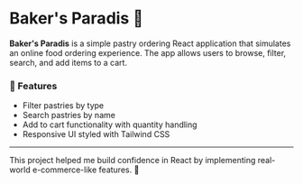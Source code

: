 # Baker's Paradis 🍩

**Baker's Paradis** is a simple pastry ordering React application that simulates an online food ordering experience. The app allows users to browse, filter, search, and add items to a cart.

### 🧁 Features

- Filter pastries by type  
- Search pastries by name  
- Add to cart functionality with quantity handling  
- Responsive UI styled with Tailwind CSS

---

This project helped me build confidence in React by implementing real-world e-commerce-like features. 🚀
